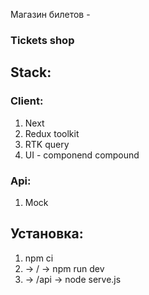Магазин билетов - <h3>Tickets shop</h3>

<h2>Stack:</h2>

<h3>Client:</h3>

1. Next
2. Redux toolkit
3. RTK query
4. UI - componend compound

<h3>Api:</h3>

1. Mock

<h2>Установка:</h2>

1. npm ci
2. -> / -> npm run dev
3. -> /api -> node serve.js
